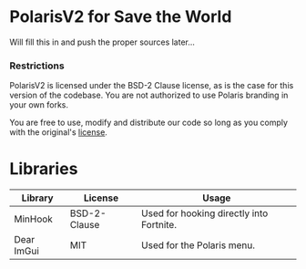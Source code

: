 # PolarisV2 for Save the World
Will fill this in and push the proper sources later...

### Restrictions
PolarisV2 is licensed under the BSD-2 Clause license, as is the case for this version of the codebase. You are not authorized to use Polaris branding in your own forks.

You are free to use, modify and distribute our code so long as you comply with the original's [license](https://github.com/PolarisV2/Polaris/blob/main/LICENSE).

# Libraries
| Library       | License       | Usage                                                     |
| ------------- | ------------- | --------------------------------------------------------- |
| MinHook       | BSD-2-Clause  | Used for hooking directly into Fortnite.                  |
| Dear ImGui    | MIT           | Used for the Polaris menu.                                |
